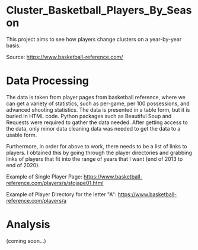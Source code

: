 # Cluster_Basketball_Players_By_Season

This project aims to see how players change clusters on a year-by-year basis. 

Source: https://www.basketball-reference.com/

# Data Processing

The data is taken from player pages from basketball reference, where we can get a variety of statistics, such as per-game, per 100 possessions, and advanced shooting statistics. The data is presented in a table form, but it is buried in HTML code. Python packages such as Beautiful Soup and Requests were required to gather the data needed. After getting access to the data, only minor data cleaning data was needed to get the data to a usable form.

Furthermore, in order for above to work, there needs to be a list of links to players. I obtained this by going through the player directories and grabbing links of players that fit into the range of years that I want (end of 2013 to end of 2020).

Example of Single Player Page: https://www.basketball-reference.com/players/s/stojape01.html

Example of Player Directory for the letter "A": https://www.basketball-reference.com/players/a

# Analysis

(coming soon...)
